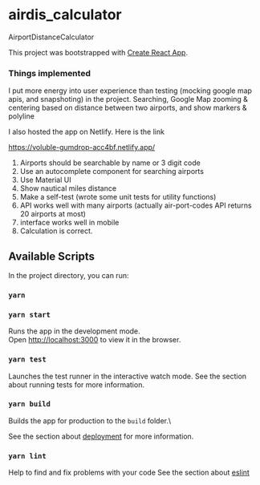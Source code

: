# airdis_calculator
AirportDistanceCalculator

This project was bootstrapped with [Create React App](https://github.com/facebook/create-react-app).

### Things implemented

I put more energy into user experience than testing (mocking google map apis, and snapshoting) in the project.
Searching, Google Map zooming & centering based on distance between two airports, and show markers & polyline

I also hosted the app on Netlify. Here is the link

https://voluble-gumdrop-acc4bf.netlify.app/

1. Airports should be searchable by name or 3 digit code
2. Use an autocomplete component for searching airports
3. Use Material UI
4. Show nautical miles distance 
5. Make a self-test (wrote some unit tests for utility functions)
6. API works well with many airports (actually air-port-codes API returns 20 airports at most)
7. interface works well in mobile
8. Calculation is correct.

## Available Scripts

In the project directory, you can run:

### `yarn`
### `yarn start`

Runs the app in the development mode.\
Open [http://localhost:3000](http://localhost:3000) to view it in the browser.

### `yarn test`

Launches the test runner in the interactive watch mode.
See the section about running tests for more information.

### `yarn build`

Builds the app for production to the `build` folder.\

See the section about [deployment](https://facebook.github.io/create-react-app/docs/deployment) for more information.

### `yarn lint`

Help to find and fix problems with your code
See the section about [eslint](https://eslint.org/)